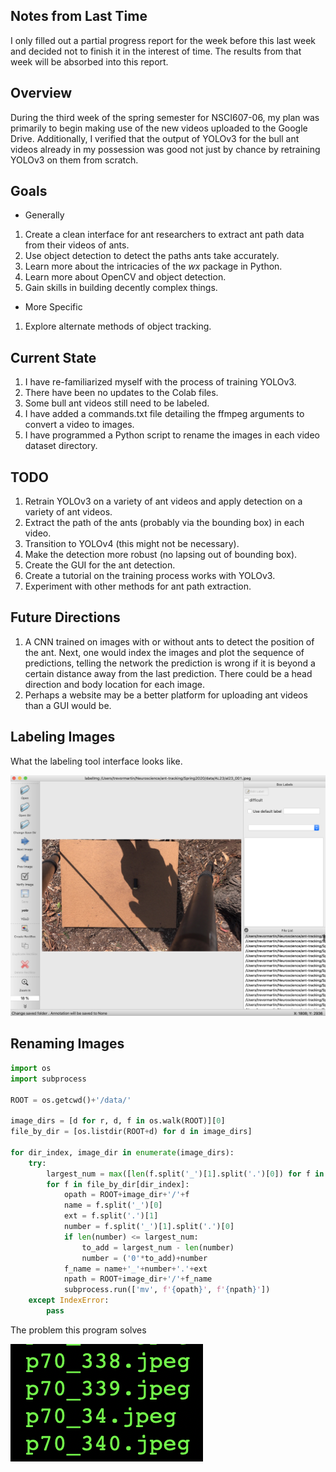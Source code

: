 <!-- ---
title: NSCI607-06
author: Trevor Martin's Notes
date: Feb. 01 - Feb. 07, 2021
geometry: margin=3cm
header-includes: |
		 \usepackage{fancyhdr}
		 \pagestyle{fancy}
		 \usepackage{mathrsfs}
		 \usepackage{amssymb}
		 \usepackage{amsmath}
output: pdf_document
--- -->
<!-- &nbsp;&nbsp;  -->

<!-- <script type="text/x-mathjax-config"> MathJax.Hub.Config({tex2jax: { inlineMath:[['$','$'], ['\\(','\\)']],processEscapes: true},jax: ["input/TeX","input/MathML","input/AsciiMath","output/CommonHTML"],extensions: ["tex2jax.js","mml2jax.js","asciimath2jax.js","MathMenu.js","MathZoom.js","AssistieMML.js", "[Contrib]/a11y/accessibility-menu.js"],TeX: {extensions: ["AMSmath.js","AMSsymbols.js","noErrors.js","noUndefined.js"],equationNumbers: {autoNumber: "AMS"}}});</script> -->

## Notes from Last Time
I only filled out a partial progress report for the week before this last week and decided not to finish it in the interest of time. The results from that week will be
absorbed into this report.  

## Overview
During the third week of the spring semester for NSCI607-06, my plan was primarily to begin making use of the new videos uploaded to the Google Drive. Additionally, I verified that the output of YOLOv3 for the bull ant videos already in my possession was good not just by chance by retraining YOLOv3 on them from scratch.

## Goals
- Generally  
1. Create a clean interface for ant researchers to extract ant path data from their videos of ants.
2. Use object detection to detect the paths ants take accurately.
3. Learn more about the intricacies of the $wx$ package in Python.
4. Learn more about OpenCV and object detection.
5. Gain skills in building decently complex things.
- More Specific
1. Explore alternate methods of object tracking.


## Current State

1. I have re-familiarized myself with the process of training YOLOv3.
2. There have been no updates to the Colab files.
3. Some bull ant videos still need to be labeled.
4. I have added a commands.txt file detailing the ffmpeg arguments to convert a video to images.
5. I have programmed a Python script to rename the images in each video dataset directory.

## TODO

1. Retrain YOLOv3 on a variety of ant videos and apply detection on a variety of ant videos.
2. Extract the path of the ants (probably via the bounding box) in each video.
3. Transition to YOLOv4 (this might not be necessary).
4. Make the detection more robust (no lapsing out of bounding box).
5. Create the GUI for the ant detection.
6. Create a tutorial on the training process works with YOLOv3.
7. Experiment with other methods for ant path extraction.

## Future Directions

1. A CNN trained on images with or without ants to detect the position of the ant. Next, one would index the images and plot the sequence of predictions, telling the network the prediction is wrong if it is beyond a certain distance away from the last prediction. There could be a head direction and body location for each image.
2. Perhaps a website may be a better platform for uploading ant videos than a GUI would be.

## Labeling Images

What the labeling tool interface looks like.

![Labeling images](.././Images/label.png)


## Renaming Images

```Python
import os
import subprocess

ROOT = os.getcwd()+'/data/'

image_dirs = [d for r, d, f in os.walk(ROOT)][0]
file_by_dir = [os.listdir(ROOT+d) for d in image_dirs]

for dir_index, image_dir in enumerate(image_dirs):
    try:
        largest_num = max([len(f.split('_')[1].split('.')[0]) for f in file_by_dir[dir_index]])
        for f in file_by_dir[dir_index]:
            opath = ROOT+image_dir+'/'+f
            name = f.split('_')[0]
            ext = f.split('.')[1]
            number = f.split('_')[1].split('.')[0]
            if len(number) <= largest_num:
                to_add = largest_num - len(number)
                number = ('0'*to_add)+number
            f_name = name+'_'+number+'.'+ext
            npath = ROOT+image_dir+'/'+f_name
            subprocess.run(['mv', f'{opath}', f'{npath}'])
    except IndexError:
        pass
```

The problem this program solves


![Number problem](.././Images/problem.png)
